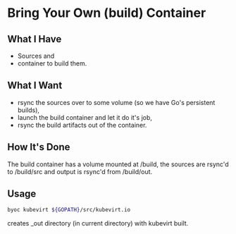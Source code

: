 # Bring Your Own (build) Container

## What I Have

* Sources and
* container to build them.

## What I Want

* rsync the sources over to some volume (so we have Go's persistent builds),
* launch the build container and let it do it's job,
* rsync the build artifacts out of the container.

## How It's Done

The build container has a volume mounted at /build, the sources are rsync'd to /build/src and output is rsync'd from /build/out.

## Usage

```bash
byoc kubevirt ${GOPATH}/src/kubevirt.io
```

creates _out directory (in current directory) with kubevirt built.
